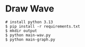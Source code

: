 # Draw Wave

```shell
# install python 3.13
$ pip install -r requirements.txt
$ mkdir output
$ python main-wav.py
$ python main-graph.py
```
